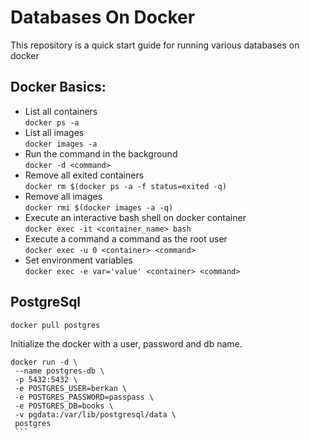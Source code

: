 # Databases On Docker
This repository is a quick start guide for running various databases on docker

## Docker Basics:
   - List all containers  
     `docker ps -a`
   - List all images  
     `docker images -a`
   - Run the command in the background  
      `docker -d <command>`
   - Remove all exited containers  
     `docker rm $(docker ps -a -f status=exited -q)`
   - Remove all images  
     `docker rmi $(docker images -a -q)`
   - Execute an interactive bash shell on docker container  
     `docker exec -it <container_name> bash`
   - Execute a command a command as the root user  
     `docker exec -u 0 <container> <command>`
   - Set environment variables  
     `docker exec -e var='value' <container> <command>`

## PostgreSql  
   `docker pull postgres`
   
   Initialize the docker with a user, password and db name.
   ```
   docker run -d \
    --name postgres-db \
    -p 5432:5432 \
    -e POSTGRES_USER=berkan \
    -e POSTGRES_PASSWORD=passpass \
    -e POSTGRES_DB=books \
    -v pgdata:/var/lib/postgresql/data \
    postgres
    ```
   
   


